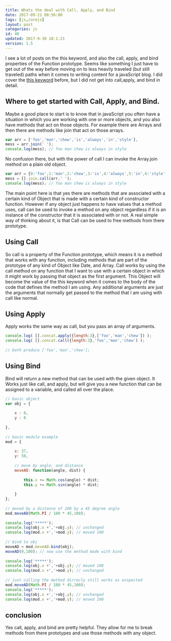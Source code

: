 ```yaml
---
title: Whats the deal with Call, Apply, and Bind
date: 2017-09-21 08:56:00
tags: [js,corejs]
layout: post
categories: js
id: 40
updated: 2017-9-30 18:1:21
version: 1.5
---
```


I see a lot of posts on the this keyword, and also the call, apply, and bind properties of the Function prototype. Seems like something I just have to get out of the way before moving on to less heavily traveled (but still traveled) paths when it comes to writing content for a javaScript blog. I did cover the [this keyword](/2017/04/14/js-this-keyword/) before, but I did not get into call,apply, and bind in detail.

<!-- more -->

## Where to get started with Call, Apply, and Bind.

Maybe a good place to start is to know that in javaScript you often have a situation in which you are working with one or more objects, and you also have methods that act on those objects. For example there are Arrays and then there are methods like join that act on those arrays.

```js
var arr = ['foo','man','chew','is','always','in','style'],
mess = arr.join(' ');
console.log(mess); // foo man chew is always in style
```

No confusion there, but with the power of call I can invoke the Array.join method on a plain old object.

```js
var arr = {0:'foo',1:'man',2:'chew',3:'is',4:'always',5:'in',6:'style',length:7},
mess = [].join.call(arr,' ');
console.log(mess); // foo man chew is always in style
```

The main point here is that yes there are methods that are associated with a certain kind of Object that is made with a certain kind of constructor function. However if any object just happens to have values that a method uses, call can be used to invoke a method on any object regardless if it is an instance of the constructor that it is associated with or not. A real simple way of thinking about it, is that Call can be used to free methods from there prototype.

## Using Call

So call is a property of the Function prototype, which means it is a method that works with any function, including methods that are part of the prototype of any kind of Object like Date, and Array. Call works by using the call method on any function that I want to use with a certain object in which it might work by passing that object as the first argument. This Object will become the value of the this keyword when it comes to the body of the code that defines the method I am using. Any additional arguments are just the arguments that normally get passed to the method that I am using with call like normal.

## Using Apply

Apply works the same way as call, but you pass an array of arguments.

```js
console.log( [].concat.apply({length:3},['foo','man','chew']) );
console.log( [].concat.call({length:3},'foo','man','chew') );
 
// both produce ['foo','man','chew'];
```

## Using Bind

Bind will return a new method that can be used with the given object. It Works just like call, and apply, but will give you a new function that can be assigned to a variable, and called all over the place.

```js
// basic object
var obj = {
 
    x : 0,
    y : 0
 
},
 
// basic module example
mod = {
 
    x: 37,
    y: 50,
 
    // move by angle, and distance
    moveAD: function(angle, dist) {
 
        this.x += Math.cos(angle) * dist;
        this.y += Math.sin(angle) * dist;
 
    }
};
 
// moved by a distance of 100 by a 45 degree angle
mod.moveAD(Math.PI / 180 * 45,100);
 
console.log('*****');
console.log(obj.x +','+obj.y); // unchanged
console.log(mod.x +','+mod.y); // moved 100
 
// bind to obj
moveAD = mod.moveAD.bind(obj);
moveAD(0,100); // now use the method made with bind
 
console.log('*****');
console.log(obj.x +','+obj.y); // moved 100
console.log(mod.x +','+mod.y); // unchanged
 
// just calling the method dirrecly still works as exspected
mod.moveAD(Math.PI / 180 * 45,100);
console.log('*****');
console.log(obj.x +','+obj.y); // unchanged
console.log(mod.x +','+mod.y); // moved 100
```

## conclusion

Yes call, apply, and bind are pretty helpful. They allow for me to break methods from there prototypes and use those methods with any object.